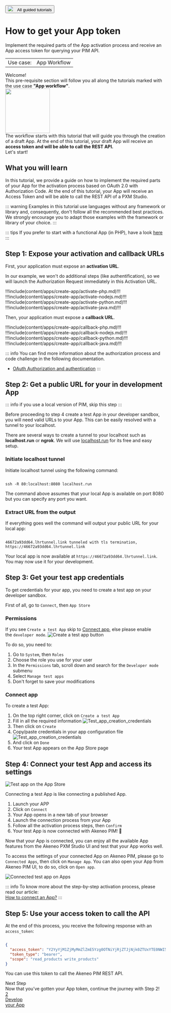<a href="/tutorials/homepage.html" class="back-button">
   <button>
      <img src="/img/icons/icon--arrow-back.svg" style="margin-right: 10px;">
      All guided tutorials
   </button>
</a>

# How to get your App token

Implement the required parts of the App activation process and receive an App access token for querying your PIM API.

<table class="tag-container-xs">
    <tr>
        <td>Use case:</td>
        <td>
            <div class="tag-not-selectable">
                <div class="tag-color tag-color-blue"></div>
                <div class="tag-label">App Workflow</div>
            </div>
        </td>
    </tr>
</table>

<div class="block-welcome">
    <div class="block-welcome-title">Welcome!</div>
    <div class="block-welcome-row">
        <div class="block-welcome-text">
            This pre-requisite section will follow you all along the tutorials
            marked with the use case <b>"App workflow"</b>.
        </div>
        <img src="../../img/illustrations/illus--Attributegroup.svg" width="140px">
    </div>
    <div class="block-welcome-text">
        The workflow starts with this tutorial that will guide you through the creation of a draft App.
        At the end of this tutorial, your draft App will receive an <b>access token and will be able to call
        the REST API.</b>
    </div>
    <div class="block-welcome-text">
        Let's start!
    </div>
</div>

## What you will learn
In this tutorial, we provide a guide on how to implement the required parts of your App for the activation process based on OAuth 2.0 with Authorization Code.
At the end of this tutorial, your App will receive an Access Token and will be able to call the REST API of a PXM Studio.

::: warning
Examples in this tutorial use languages without any framework or library and, consequently, don't follow all the recommended best practices. 
We strongly encourage you to adapt those examples with the framework or library of your choice.
:::

::: tips
If you prefer to start with a functional App (in PHP), have a look [here](/apps/app-developer-tools.html)
:::

## Step 1: Expose your activation and callback URLs

First, your application must expose an **activation URL**.

In our example, we won't do additional steps (like authentification), so we will launch the Authorization Request immediately in this Activation URL.

!!!include(content/apps/create-app/activate-php.md)!!!
!!!include(content/apps/create-app/activate-nodejs.md)!!!
!!!include(content/apps/create-app/activate-python.md)!!!
!!!include(content/apps/create-app/activate-java.md)!!!

Then, your application must expose a **callback URL**.

!!!include(content/apps/create-app/callback-php.md)!!!
!!!include(content/apps/create-app/callback-nodejs.md)!!!
!!!include(content/apps/create-app/callback-python.md)!!!
!!!include(content/apps/create-app/callback-java.md)!!!


::: info
You can find more information about the authorization process and code challenge in the following documentation. 
- [OAuth Authorization and authentication](/apps/authentication-and-authorization.html#)
:::

## Step 2: Get a public URL for your in development App

::: info
if you use a local version of PIM, skip this step
:::

Before proceeding to step 4 create a test App in your developer sandbox, you will need valid URLs to your App. This can be easily resolved with a tunnel to your localhost.

There are several ways to create a tunnel to your localhost such as **localhost.run** or **ngrok**. We will use [localhost.run](https://localhost.run/) for its free and easy setup.

### Initiate localhost tunnel

Initiate localhost tunnel using the following command:

```shell

ssh -R 80:localhost:8080 localhost.run
```

The command above assumes that your local App is available on port 8080 but you can specify any port you want.


### Extract URL from the output

If everything goes well the command will output your public URL for your local app:

```shell

46672a93dd64.lhrtunnel.link tunneled with tls termination, https://46672a93dd64.lhrtunnel.link
```

Your local app is now available at `https://46672a93dd64.lhrtunnel.link`. You may now use it for your development.

## Step 3: Get your test app credentials

To get credentials for your app, you need to create a test app on your developer sandbox.

First of all, go to `Connect`, then `App Store`

### Permissions

If you see `Create a test App` skip to [Connect app](#connect-app), else please enable the `developer mode`.
![Create a test app button](../../img/apps/create-a-test-app-button.png)

To do so, you need to:
1. Go to `System`, then `Roles`
2. Choose the role you use for your user
3. In the `Permissions` tab, scroll down and search for the `Developer mode` submenu
4. Select `Manage test apps`
5. Don't forget to save your modifications

### Connect app

To create a test App:
1. On the top right corner, click on `Create a test App`
2. Fill in all the required information
   ![Test_app_creation_credentials](../../img/apps/test-app-creation-info.png)
3. Then click on `Create`
4. Copy/paste credentials in your app configuration file
   ![Test_app_creation_credentials](../../img/apps/test-app-creation-credentials.png)
5. And click on `Done`
6. Your test App appears on the App Store page


## Step 4: Connect your test App and access its settings

![Test app on the App Store](../../img/apps/marketplace-with-test-app.png)

Connecting a test App is like connecting a published App. 

1. Launch your APP
2. Click on `Connect`
3. Your App opens in a new tab of your browser
4. Launch the connection process from your App
5. Follow all the activation process steps, then `Confirm`
6. Your test App is now connected with Akeneo PIM! 🔗

Now that your App is connected, you can enjoy all the available App features from the Akeneo PXM Studio UI and test that your App works well. 

To access the settings of your connected App on Akeneo PIM, please go to `Connected Apps`, then click on `Manage App`. 
You can also open your App from Akeneo PIM UI, to do so, click on `Open app`. 

![Connected test app on Apps](../../img/apps/connected-test-app.png)

::: info
To know more about the step-by-step activation process, please read our article:  
[How to connect an App?](https://help.akeneo.com/pim/serenity/articles/how-to-connect-my-pim-with-apps.html#how-to-connect-an-app)
:::

## Step 5: Use your access token to call the API

At the end of this process, you receive the following response with an `access_token`:

```json

{
  "access_token": "Y2YyYjM1ZjMyMmZlZmE5Yzg0OTNiYjRjZTJjNjk0ZTUxYTE0NWI5Zm",
  "token_type": "bearer",
  "scope": "read_products write_products"
}
```

You can use this token to call the Akeneo PIM REST API.

<div class="block-next-steps block-next-steps-main">
    <div class="block-next-steps-title">Next Step</div>
    <div class="block-next-steps-text">Now that you’ve gotten your App token, continue the journey with Step 2!</div>
    <a href="/tutorials/how-to-retrieve-pim-structure.html" class="next-steps-button next-steps-button-smaller">
        <div class="next-steps-button-number">2</div>
        <div class="next-steps-button-text">
            Develop<br>
            your App
        </div>
   </a>
</div>
